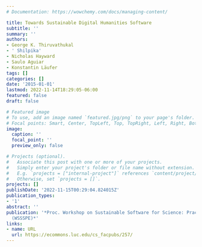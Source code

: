 ```yaml
---
# Documentation: https://wowchemy.com/docs/managing-content/

title: Towards Sustainable Digital Humanities Software
subtitle: ''
summary: ''
authors:
- George K. Thiruvathukal
- ' Shilpika'
- Nicholas Hayward
- Saulo Aguiar
- Konstantin Läufer
tags: []
categories: []
date: '2015-01-01'
lastmod: 2022-11-14T18:29:05-06:00
featured: false
draft: false

# Featured image
# To use, add an image named `featured.jpg/png` to your page's folder.
# Focal points: Smart, Center, TopLeft, Top, TopRight, Left, Right, BottomLeft, Bottom, BottomRight.
image:
  caption: ''
  focal_point: ''
  preview_only: false

# Projects (optional).
#   Associate this post with one or more of your projects.
#   Simply enter your project's folder or file name without extension.
#   E.g. `projects = ["internal-project"]` references `content/project/deep-learning/index.md`.
#   Otherwise, set `projects = []`.
projects: []
publishDate: '2022-11-15T00:29:04.824015Z'
publication_types:
- '1'
abstract: ''
publication: '*Proc. Workshop on Sustainable Software for Science: Practice and Experiences
  (WSSSPE)*'
links:
- name: URL
  url: https://ecommons.luc.edu/cs_facpubs/257/
---
```

